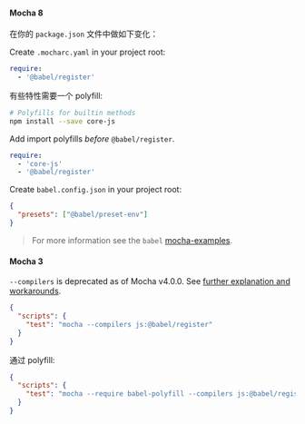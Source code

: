 #### Mocha 8

在你的 `package.json` 文件中做如下变化：

Create `.mocharc.yaml` in your project root:
```yaml
require:
  - '@babel/register'
```

有些特性需要一个 polyfill:

```sh title="Shell"
# Polyfills for builtin methods
npm install --save core-js
```

Add import polyfills _before_ `@babel/register`.
```yaml
require:
  - 'core-js'
  - '@babel/register'
```

Create `babel.config.json` in your project root:
```json title="babel.config.json"
{
  "presets": ["@babel/preset-env"]
}
```

<blockquote class="alert alert--info">
  <p>
    For more information see the <code>babel</code>
    <a href="https://github.com/mochajs/mocha-examples/tree/master/packages/babel">mocha-examples</a>.
  </p>
</blockquote>

#### Mocha 3

`--compilers` is deprecated as of Mocha v4.0.0. See [further explanation and workarounds](https://github.com/mochajs/mocha/wiki/compilers-deprecation).

```json title="JSON"
{
  "scripts": {
    "test": "mocha --compilers js:@babel/register"
  }
}
```

通过 polyfill:

```json title="JSON"
{
  "scripts": {
    "test": "mocha --require babel-polyfill --compilers js:@babel/register"
  }
}
```
